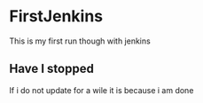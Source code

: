 # FirstJenkins
This is my first run though with jenkins

## Have I stopped
If i do not update for a wile it is because i am done
